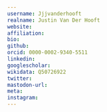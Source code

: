 ```yaml
---
username: Jjjvanderhooft
realname: Justin Van Der Hooft
website: 
affiliation: 
bio: 
github: 
orcid: 0000-0002-9340-5511
linkedin: 
googlescholar: 
wikidata: Q50726922
twitter: 
mastodon-url: 
meta:
instagram:
---
```

